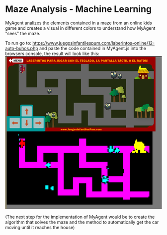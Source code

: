 # Maze Analysis - Machine Learning

MyAgent analizes the elements contained in a maze from an online kids game and creates a visual in different colors to understand how MyAgent "sees" the maze.

To run go to: https://www.juegosinfantilespum.com/laberintos-online/12-auto-buhos.php and paste the code contained in MyAgent.js into the browsers console, the result will look like this:
![alt text](image.png)

(The next step for the implementation of MyAgent would be to create the algorithm that solves the maze and the method to automatically get the car moving until it reaches the house)
